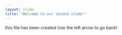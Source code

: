```yaml
---
layout: slide
title: "Welcome to our second slide!"
---
```

this file has been created
Use the left arrow to go back!
